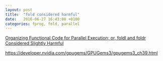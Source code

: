 ```yaml
---
layout: post
title:  "fold considered harmful"
date:   2016-06-27 16:43:00 +0100
categories: fprog, fold, parallel
---
```


[Organizing Functional Code for Parallel Execution; or, foldl and foldr Considered Slightly Harmful](https://vimeo.com/6624203)

https://developer.nvidia.com/gpugems/GPUGems3/gpugems3_ch39.html
